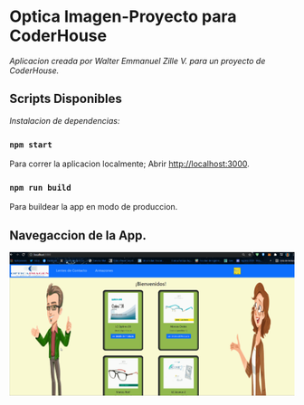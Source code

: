 # Optica Imagen-Proyecto para CoderHouse

_Aplicacion creada por Walter Emmanuel Zille V. para un proyecto de CoderHouse._

##  Scripts Disponibles 
_Instalacion de dependencias:_

### `npm start`

Para correr la aplicacion localmente;
Abrir [http://localhost:3000](http://localhost:3000).

### `npm run build`

Para buildear la app en modo de produccion.


## Navegaccion de la App.

![GIF](/public/gifAppCoderHouse.gif "NAVEGACION")

